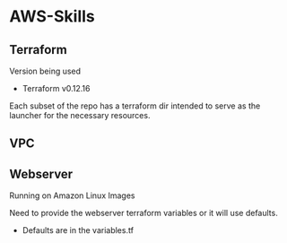 # AWS-Skills  

## Terraform  
Version being used  
- Terraform v0.12.16  

Each subset of the repo has a terraform dir intended to serve as the launcher for the necessary resources.

## VPC

## Webserver
Running on Amazon Linux Images

Need to provide the webserver terraform variables or it will use defaults.  
- Defaults are in the variables.tf
